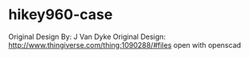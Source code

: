 # hikey960-case
Original Design By: J Van Dyke
Original Design: http://www.thingiverse.com/thing:1090288/#files
open with openscad
